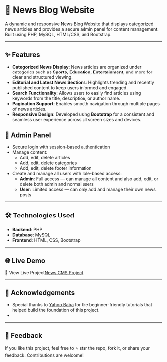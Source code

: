 # 📰 News Blog Website

A dynamic and responsive News Blog Website that displays categorized news articles and provides a secure admin panel for content management. Built using PHP, MySQL, HTML/CSS, and Bootstrap.

---

## ✨ Features

- **Categorized News Display**: News articles are organized under categories such as **Sports**, **Education**, **Entertainment**, and more for clear and structured viewing.
- **Editorial and Latest News Sections**: Highlights trending and recently published content to keep users informed and engaged.
- **Search Functionality**: Allows users to easily find articles using keywords from the title, description, or author name.
- **Pagination Support**: Enables smooth navigation through multiple pages of news articles.
- **Responsive Design**: Developed using **Bootstrap** for a consistent and seamless user experience across all screen sizes and devices.


## 🔐 Admin Panel

- Secure login with session-based authentication
- Manage content:
  - Add, edit, delete articles
  - Add, edit, delete categories
  - Add, edit, delete footer information
- Create and manage all users with role-based access:
  - **Admin**: Full access — can manage all content and also add, edit, or delete both admin and normal users
  - **User**: Limited access — can only add and manage their own news posts


---

## 🛠️ Technologies Used

- **Backend**: PHP
- **Database**: MySQL
- **Frontend**: HTML, CSS, Bootstrap 

---

## 🌐 Live Demo

🔗 View Live Project[News CMS Project](https://newscms1.rf.gd/)

---


## 🙏 Acknowledgements

- Special thanks to [Yahoo Baba](https://www.youtube.com/@YahooBaba) for the beginner-friendly tutorials that helped build the foundation of this project.
- 
---

## 💬 Feedback

If you like this project, feel free to ⭐ star the repo, fork it, or share your feedback. Contributions are welcome!
